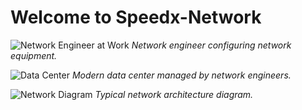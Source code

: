 # Welcome to Speedx-Network
![Network Engineer at Work](https://images.unsplash.com/photo-1519389950473-47ba0277781c)
*Network engineer configuring network equipment.*

![Data Center](https://images.unsplash.com/photo-1465101046530-73398c7f28ca)
*Modern data center managed by network engineers.*

![Network Diagram](https://upload.wikimedia.org/wikipedia/commons/3/3b/Network_Architecture_Diagram.png)
*Typical network architecture diagram.*